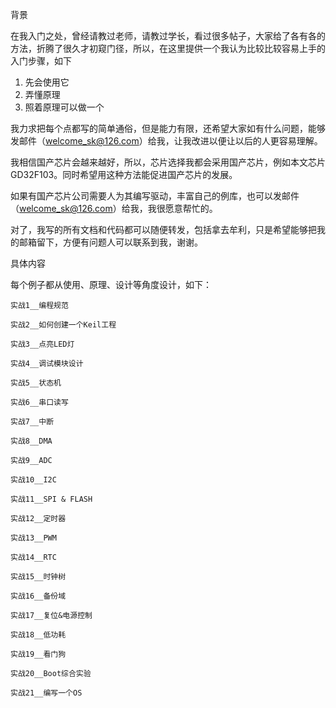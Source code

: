 背景

在我入门之处，曾经请教过老师，请教过学长，看过很多帖子，大家给了各有各的方法，折腾了很久才初窥门径，所以，在这里提供一个我认为比较比较容易上手的入门步骤，如下

1. 先会使用它
2. 弄懂原理
3. 照着原理可以做一个

我力求把每个点都写的简单通俗，但是能力有限，还希望大家如有什么问题，能够发邮件（welcome_sk@126.com）给我，让我改进以便让以后的人更容易理解。

我相信国产芯片会越来越好，所以，芯片选择我都会采用国产芯片，例如本文芯片GD32F103。同时希望用这种方法能促进国产芯片的发展。

如果有国产芯片公司需要人为其编写驱动，丰富自己的例库，也可以发邮件（welcome_sk@126.com）给我，我很愿意帮忙的。

对了，我写的所有文档和代码都可以随便转发，包括拿去牟利，只是希望能够把我的邮箱留下，方便有问题人可以联系到我，谢谢。

具体内容

每个例子都从使用、原理、设计等角度设计，如下：

	实战1__编程规范

	实战2__如何创建一个Keil工程

	实战3__点亮LED灯		

	实战4__调试模块设计

	实战5__状态机

	实战6__串口读写

	实战7__中断

	实战8__DMA

	实战9__ADC

	实战10__I2C

	实战11__SPI & FLASH

	实战12__定时器

	实战13__PWM

	实战14__RTC

	实战15__时钟树

	实战16__备份域

	实战17__复位&电源控制

	实战18__低功耗

	实战19__看门狗

	实战20__Boot综合实验

	实战21__编写一个OS
